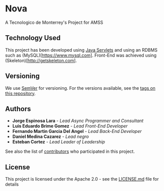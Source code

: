 # Nova
A Tecnologico de Monterrey's Project for AMSS

## Technology Used
This project has been developed using [Java Servlets](https://en.wikipedia.org/wiki/Java_servlet) and using an RDBMS such as (MySQL)[https://www.mysql.com]. Front-End was achieved using (Skeleton)[http://getskeleton.com]. 

## Versioning

We use [SemVer](http://semver.org/) for versioning. For the versions available, see the [tags on this repository](https://github.com/A01334390/Nova/tags). 

## Authors

* **Jorge Espinosa Lara** - *Lead Async Programmer and Consultant*
* **Luis Eduardo Brime Gomez** - *Lead Front-End Developer*
* **Fernando Martin Garcia Del Angel** - *Lead Back-End Developer*
* **Daniel Medina Cazarez** - *Lead negro*
* **Esteban Cortez** - *Lead Leader of Leadership*

See also the list of [contributors](https://github.com/A01334390/Nova/contributors) who participated in this project.

## License

This project is licensed under the Apache 2.0 - see the [LICENSE.md](LICENSE.md) file for details
